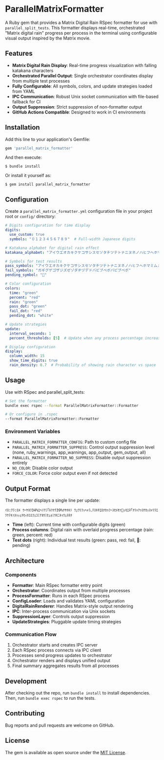 # ParallelMatrixFormatter

A Ruby gem that provides a Matrix Digital Rain RSpec formatter for use with `parallel_split_tests`. This formatter displays real-time, orchestrated "Matrix digital rain" progress per process in the terminal using configurable visual output inspired by the Matrix movie.

## Features

- **Matrix Digital Rain Display**: Real-time progress visualization with falling katakana characters
- **Orchestrated Parallel Output**: Single orchestrator coordinates display from multiple test processes
- **Fully Configurable**: All symbols, colors, and update strategies loaded from YAML
- **IPC Communication**: Robust Unix socket communication with file-based fallback for CI
- **Output Suppression**: Strict suppression of non-formatter output
- **GitHub Actions Compatible**: Designed to work in CI environments

## Installation

Add this line to your application's Gemfile:

```ruby
gem 'parallel_matrix_formatter'
```

And then execute:

    $ bundle install

Or install it yourself as:

    $ gem install parallel_matrix_formatter

## Configuration

Create a `parallel_matrix_formatter.yml` configuration file in your project root or `config/` directory:

```yaml
# Digits configuration for time display
digits:
  use_custom: true
  symbols: "０１２３４５６７８９"  # Full-width Japanese digits

# Katakana alphabet for digital rain effect
katakana_alphabet: "アイウエオカキクケコサシスセソタチツテトナニヌネノハヒフヘホマミムメモヤユヨラリルレロワヲンガギグゲゴザジズゼゾダヂヅデドバビブベボパピプペポァィゥェォャュョッ"

# Symbols for test results
pass_symbols: "アイウエオカキクケコサシスセソタチツテトナニヌネノハヒフヘホマミムメモヤユヨラリルレロワヲン"
fail_symbols: "ガギグゲゴザジズゼゾダヂヅデドバビブベボパピプペポ"
pending_symbol: "🥄"

# Color configuration
colors:
  time: "green"
  percent: "red"
  rain: "green"
  pass_dot: "green"
  fail_dot: "red"
  pending_dot: "white"

# Update strategies
update:
  interval_seconds: 1
  percent_thresholds: [5]  # Update when any process percentage increases by 5%

# Display configuration
display:
  column_width: 15
  show_time_digits: true
  rain_density: 0.7  # Probability of showing rain character vs space
```

## Usage

Use with RSpec and parallel_split_tests:

```bash
# Set the formatter
bundle exec rspec --format ParallelMatrixFormatter::Formatter

# Or configure in .rspec
--format ParallelMatrixFormatter::Formatter
```

### Environment Variables

- `PARALLEL_MATRIX_FORMATTER_CONFIG`: Path to custom config file
- `PARALLEL_MATRIX_FORMATTER_SUPPRESS`: Control output suppression level (none, ruby_warnings, app_warnings, app_output, gem_output, all)
- `PARALLEL_MATRIX_FORMATTER_NO_SUPPRESS`: Disable output suppression entirely
- `NO_COLOR`: Disable color output
- `FORCE_COLOR`: Force color output even if not detected

## Output Format

The formatter displays a single line per update:

```
ｲﾛ:ｸﾗ:ﾛﾒ ｳｰﾔﾖﾌ34%ｴﾍｿｱﾆ｢ﾙﾂﾅｸ39%ﾅﾔﾎｷｿ ﾜ｣ﾜﾘﾌｯﾍｬﾗ､ﾃｽｷﾁｴﾛﾅｶｩﾌｰﾕｾﾒｵｧ🥄ｯﾓｴﾈ｢ﾅﾘｬｱｩｺｹｶｯｽｬﾘﾗｴﾂｹﾃｷｧﾇｩｯｪﾅｾｨﾎﾕﾕﾌｪｺﾐｱﾖｳﾐｾｭｫﾐｳﾓﾆｷｩﾜｪﾈﾈﾅ
```

- **Time** (left): Current time with configurable digits (green)
- **Process columns**: Digital rain with overlaid progress percentage (rain: green, percent: red)
- **Test dots** (right): Individual test results (green: pass, red: fail, 🥄: pending)

## Architecture

### Components

- **Formatter**: Main RSpec formatter entry point
- **Orchestrator**: Coordinates output from multiple processes
- **ProcessFormatter**: Runs in each RSpec process
- **ConfigLoader**: Loads and validates YAML configuration
- **DigitalRainRenderer**: Handles Matrix-style output rendering
- **IPC**: Inter-process communication via Unix sockets
- **SuppressionLayer**: Controls output suppression
- **UpdateStrategies**: Pluggable update timing strategies

### Communication Flow

1. Orchestrator starts and creates IPC server
2. Each RSpec process connects via IPC client
3. Processes send progress updates to orchestrator
4. Orchestrator renders and displays unified output
5. Final summary aggregates results from all processes

## Development

After checking out the repo, run `bundle install` to install dependencies. Then, run `bundle exec rspec` to run the tests.

## Contributing

Bug reports and pull requests are welcome on GitHub.

## License

The gem is available as open source under the [MIT License](https://opensource.org/licenses/MIT).
